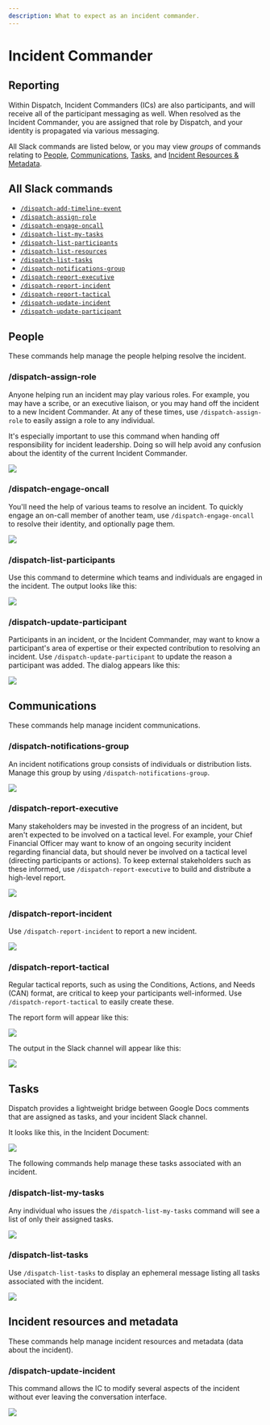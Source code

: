 ```yaml
---
description: What to expect as an incident commander.
---
```


# Incident Commander

## Reporting

Within Dispatch, Incident Commanders \(ICs\) are also participants, and will receive all of the participant messaging as well. When resolved as the Incident Commander, you are assigned that role by Dispatch, and your identity is propagated via various messaging.

All Slack commands are listed below, or you may view _groups_ of commands relating to [People](#people), [Communications](#communications), [Tasks](#tasks), and [Incident Resources & Metadata](#incident-resources-and-metadata).

## All Slack commands
* [`/dispatch-add-timeline-event`](#%2Fdispatch-add-timeline-event)
* [`/dispatch-assign-role`](#%2Fdispatch-assign-role)
* [`/dispatch-engage-oncall`](#%2Fdispatch-engage-oncall)
* [`/dispatch-list-my-tasks`](#%2Fdispatch-list-my-tasks)
* [`/dispatch-list-participants`](#%2Fdispatch-list-participants)
* [`/dispatch-list-resources`](#%2Fdispatch-list-resources)
* [`/dispatch-list-tasks`](#%2Fdispatch-list-tasks)
* [`/dispatch-notifications-group`](#%2Fdispatch-notifications-group)
* [`/dispatch-report-executive`](#%2Fdispatch-report-executive)
* [`/dispatch-report-incident`](#%2Fdispatch-report-incident)
* [`/dispatch-report-tactical`](#%2Fdispatch-report-tactical)
* [`/dispatch-update-incident`](#%2Fdispatch-update-incident)
* [`/dispatch-update-participant`](#%2Fdispatch-update-participant)

## People
These commands help manage the people helping resolve the incident.

### /dispatch-assign-role
Anyone helping run an incident may play various roles. For example, you may have a scribe, or an executive liaison, or you may hand off the incident to a new Incident Commander. At any of these times, use `/dispatch-assign-role` to easily assign a role to any individual.

It's especially important to use this command when handing off responsibility for incident leadership. Doing so will help avoid any confusion about the identity of the current Incident Commander.

![](../.gitbook/assets/slack-conversation-assign-role.png)

### /dispatch-engage-oncall
You'll need the help of various teams to resolve an incident. To quickly engage an on-call member of another team, use `/dispatch-engage-oncall` to resolve their identity, and optionally page them.

![](../.gitbook/assets/slack-conversation-engage-oncall.png)


### /dispatch-list-participants
Use this command to determine which teams and individuals are engaged in the incident. The output looks like this:

![](../.gitbook/assets/slack-conversation-list-participants.png)


### /dispatch-update-participant
Participants in an incident, or the Incident Commander, may want to know a participant's area of expertise or their expected contribution to resolving an incident. Use `/dispatch-update-participant` to update the reason a participant was added. The dialog appears like this:

![](../.gitbook/assets/slack-conversation-update-participant.png)

## Communications
These commands help manage incident communications.

### /dispatch-notifications-group
An incident notifications group consists of individuals or distribution lists. Manage this group by using `/dispatch-notifications-group`.

![](../.gitbook/assets/slack-conversation-notifications-group.png)

### /dispatch-report-executive
Many stakeholders may be invested in the progress of an incident, but aren't expected to be involved on a tactical level. For example, your Chief Financial Officer may want to know of an ongoing security incident regarding financial data, but should never be involved on a tactical level (directing participants or actions). To keep external stakeholders such as these informed, use `/dispatch-report-executive` to build and distribute a high-level report.

![](../.gitbook/assets/slack-conversation-report-executive.png)

### /dispatch-report-incident
Use `/dispatch-report-incident` to report a new incident.

![](../.gitbook/assets/slack-conversation-report-incident.png)

### /dispatch-report-tactical
Regular tactical reports, such as using the Conditions, Actions, and Needs (CAN) format, are critical to keep your participants well-informed. Use `/dispatch-report-tactical` to easily create these.

The report form will appear like this:

![](../.gitbook/assets/slack-conversation-status-report.png)

The output in the Slack channel will appear like this:

![](../.gitbook/assets/slack-conversation-status-report-response.png)

## Tasks
Dispatch provides a lightweight bridge between Google Docs comments that are assigned as tasks, and your incident Slack channel.

It looks like this, in the Incident Document:

![](../.gitbook/assets/google-docs-task-comment.png)

The following commands help manage these tasks associated with an incident.

### /dispatch-list-my-tasks
Any individual who issues the `/dispatch-list-my-tasks` command will see a list of only their assigned tasks.

![](../.gitbook/assets/slack-conversation-list-my-tasks.png)

### /dispatch-list-tasks
Use `/dispatch-list-tasks` to display an ephemeral message listing all tasks associated with the incident.

![](../.gitbook/assets/slack-conversation-list-tasks.png)

## Incident resources and metadata
These commands help manage incident resources and metadata (data about the incident).

### /dispatch-update-incident
This command allows the IC to modify several aspects of the incident without ever leaving the conversation interface.

![](../.gitbook/assets/slack-conversation-edit-incident.png)
